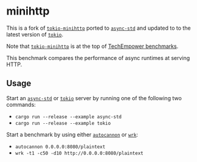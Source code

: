 # minihttp

This is a fork of [`tokio-minihttp`] ported to [`async-std`] and updated to to the
latest version of [`tokio`].

Note that [`tokio-minihttp`] is at the top of [TechEmpower benchmarks].

This benchmark compares the performance of async runtimes at serving HTTP.

## Usage

Start an [`async-std`] or [`tokio`] server by running one of the following two
commands:

* `cargo run --release --example async-std`
* `cargo run --release --example tokio`

Start a benchmark by using either [`autocannon`] or [`wrk`]:

* `autocannon 0.0.0.0:8080/plaintext`
* `wrk -t1 -c50 -d10 http://0.0.0.0:8080/plaintext`

[`tokio-minihttp`]: https://github.com/tokio-rs/tokio-minihttp
[TechEmpower benchmarks]: https://www.techempower.com/benchmarks/#section=data-r18&hw=ph&test=plaintext
[`async-std`]: https://github.com/async-rs/async-std
[`tokio`]: https://github.com/tokio-rs/tokio
[`wrk`]: https://github.com/wg/wrk
[`autocannon`]: https://github.com/mcollina/autocannon
